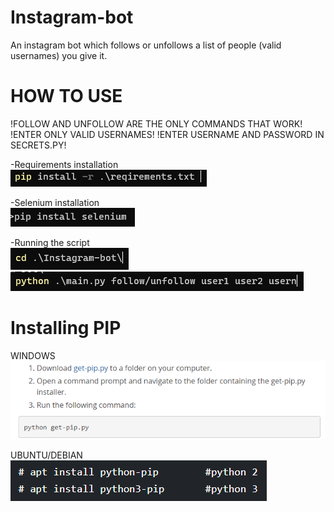 # Instagram-bot
An instagram bot which follows or unfollows a list of people (valid usernames) you give it.


# HOW TO USE #

!FOLLOW AND UNFOLLOW ARE THE ONLY COMMANDS THAT WORK!  
!ENTER ONLY VALID USERNAMES!
!ENTER USERNAME AND PASSWORD IN SECRETS.PY!

-Requirements installation  
![](images/requirements.png)

-Selenium installation  
![](images/selenium.png)  

-Running the script  
![](images/cdInstagramBot.png)  
![](images/execute.png)  

# Installing PIP #

WINDOWS  
![](images/pipwindows.png)  

UBUNTU/DEBIAN  
![](images/pipubuntudebian.png)
